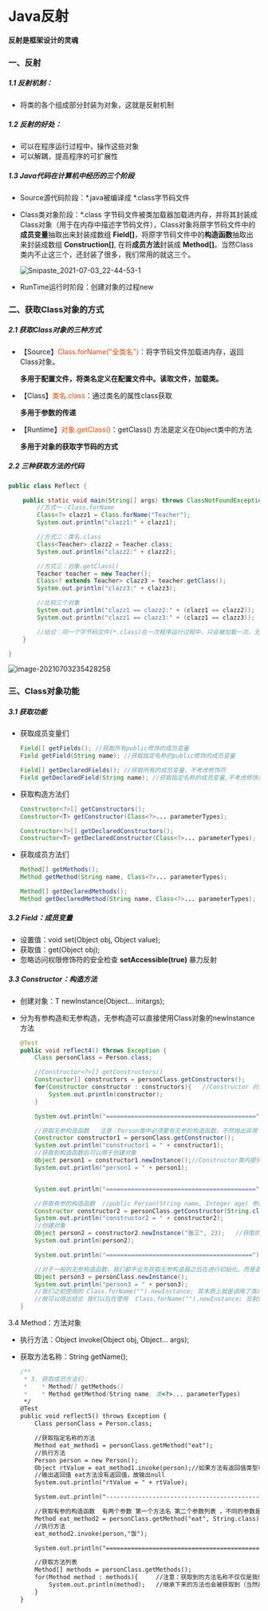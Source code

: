 # Java反射

**反射是框架设计的灵魂**

### 一、反射

##### 1.1 反射机制：

- 将类的各个组成部分封装为对象，这就是反射机制



##### 1.2 反射的好处：

- 可以在程序运行过程中，操作这些对象
- 可以解耦，提高程序的可扩展性



##### 1.3 Java代码在计算机中经历的三个阶段

- Source源代码阶段：*.java被编译成 *.class字节码文件

- Class类对象阶段：*.class 字节码文件被类加载器加载进内存，并将其封装成Class对象（用于在内存中描述字节码文件），Class对象将原字节码文件中的**成员变量**抽取出来封装成数组 **Field[]**，将原字节码文件中的**构造函数**抽取出来封装成数组 **Construction[]**, 在将**成员方法**封装成 **Method[]**。当然Class类内不止这三个，还封装了很多，我们常用的就这三个。

  ![Snipaste_2021-07-03_22-44-53-1](https://gitee.com/zyx95ovo/pic-bed/raw/master/data/Snipaste_2021-07-03_22-44-53-1.png)

- RunTime运行时阶段：创建对象的过程new

###  二、获取Class对象的方式

##### 2.1 获取Class对象的三种方式

- 【Source】<font color=#FF4500>Class.forName("全类名")</font>：将字节码文件加载进内存，返回Class对象。

  **多用于配置文件，将类名定义在配置文件中。读取文件，加载类。**

- 【Class】<font color=#FF4500>类名.class</font>：通过类名的属性class获取

  **多用于参数的传递**

- 【Runtime】<font color=#FF4500>对象.getClass()</font>：getClass() 方法是定义在Object类中的方法

  **多用于对象的获取字节码的方式**

##### 2.2 三种获取方法的代码


```java
public class Reflect {

    public static void main(String[] args) throws ClassNotFoundException {
        //方式一：Class.forName
        Class<?> clazz1 = Class.forName("Teacher");
        System.out.println("clazz1:" + clazz1);

        //方式二：类名.class
        Class<Teacher> clazz2 = Teacher.class;
        System.out.println("clazz2:" + clazz2);

        //方式三：对象.getClass()
        Teacher teacher = new Teacher();
        Class<? extends Teacher> clazz3 = teacher.getClass();
        System.out.println("clazz3:" + clazz3);

        //比较三个对象
        System.out.println("clazz1 == clazz2:" + (clazz1 == clazz2));
        System.out.println("clazz1 == clazz3:" + (clazz1 == clazz3));

        //结论：同一个字节码文件(*.class)在一次程序运行过程中，只会被加载一次，无论通过哪一种方式获取的Class对象都是同一个
    }

}
```

![image-20210703235428258](https://gitee.com/zyx95ovo/pic-bed/raw/master/data/image-20210703235428258.png)



### 三、Class对象功能

##### 3.1 获取功能

- 获取成员变量们

  ```java
  Field[] getFields(); //获取所有public修饰的成员变量
  Field getField(String name); //获取指定名称的public修饰的成员变量
  
  Field[] getDeclaredFields(); //获取所有的成员变量，不考虑修饰符
  Field getDeclaredField(String name); //获取指定名称的成员变量,不考虑修饰符
  ```

- 获取构造方法们

  ```java
  Constructor<?>[] getConstructors();
  Constructor<T> getConstructor(Class<?>... parameterTypes);
  
  Constructor<?>[] getDeclaredConstructors();
  Constructor<T> getDeclaredConstructor(Class<?>... parameterTypes);
  ```

- 获取成员方法们

  ```java
  Method[] getMethods();
  Method getMethod(String name, Class<?>... parameterTypes);
  
  Method[] getDeclaredMethods();
  Method getDeclaredMethod(String name, Class<?>... parameterTypes);
  ```



##### 3.2 Field：成员变量

- 设置值：void set(Object obj, Object value);
- 获取值：get(Object obj);
- 忽略访问权限修饰符的安全检查 **setAccessible(true)** 暴力反射

##### 3.3 Constructor：构造方法

- 创建对象：T newInstance(Object... initargs);

- 分为有参构造和无参构造，无参构造可以直接使用Class对象的newInstance方法

  ```java
  @Test
  public void reflect4() throws Exception {
      Class personClass = Person.class;
  
      //Constructor<?>[] getConstructors()
      Constructor[] constructors = personClass.getConstructors();
      for(Constructor constructor : constructors){   //Constructor 对象reflect包下的 import java.lang.reflect.Constructor;
          System.out.println(constructor);
      }
  
      System.out.println("==========================================");
  
      //获取无参构造函数   注意：Person类中必须要有无参的构造函数，不然抛出异常
      Constructor constructor1 = personClass.getConstructor();
      System.out.println("constructor1 = " + constructor1);
      //获取到构造函数后可以用于创建对象
      Object person1 = constructor1.newInstance();//Constructor类内提供了初始化方法newInstance();方法
      System.out.println("person1 = " + person1);
  
  
      System.out.println("==========================================");
  
      //获取有参的构造函数  //public Person(String name, Integer age) 参数类型顺序要与构造函数内一致，且参数类型为字节码类型
      Constructor constructor2 = personClass.getConstructor(String.class,Integer.class);
      System.out.println("constructor2 = " + constructor2);
      //创建对象
      Object person2 = constructor2.newInstance("张三", 23);   //获取的是有参的构造方法，就必须要给参数
      System.out.println(person2);
  
      System.out.println("=========================================");
  
      //对于一般的无参构造函数，我们都不会先获取无参构造器之后在进行初始化。而是直接调用Class类内的newInstance()方法
      Object person3 = personClass.newInstance();
      System.out.println("person3 = " + person3);
      //我们之前使用的 Class.forName("").newInstance; 其本质上就是调用了类内的无参构造函数来完成实例化的
      //故可以得出结论 我们以后在使用  Class.forName("").newInstance; 反射创建对象时，一定要保证类内有无参构造函数
  }
  ```



3.4 Method：方法对象

- 执行方法：Object invoke(Object obj, Object... args);

- 获取方法名称：String getName();

  ```java
  /**
   * 3. 获取成员方法们：
   *    * Method[] getMethods()
   *    * Method getMethod(String name, 类<?>... parameterTypes)
   */
  @Test
  public void reflect5() throws Exception {
      Class personClass = Person.class;
  
      //获取指定名称的方法    
      Method eat_method1 = personClass.getMethod("eat");
      //执行方法
      Person person = new Person();
      Object rtValue = eat_method1.invoke(person);//如果方法有返回值类型可以获取到，没有就为null
      //输出返回值 eat方法没有返回值，故输出null
      System.out.println("rtValue = " + rtValue);
  
      System.out.println("--------------------------------------------");
  
      //获取有参的构造函数  有两个参数 第一个方法名 第二个参数列表 ，不同的参数是不同的方法（重载）
      Method eat_method2 = personClass.getMethod("eat", String.class);
      //执行方法
      eat_method2.invoke(person,"饭");
  
      System.out.println("============================================");
  
      //获取方法列表
      Method[] methods = personClass.getMethods();
      for(Method method : methods){     //注意：获取到的方法名称不仅仅是我们在Person类内看到的方法
          System.out.println(method);   //继承下来的方法也会被获取到（当然前提是public修饰的）
      }
  }
  ```

  

